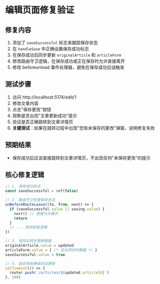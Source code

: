 # 编辑页面修复验证

## 修复内容
1. 添加了 `saveSuccessful` 标志来跟踪保存状态
2. 在 `handleSave` 中正确设置保存成功标志
3. 在保存成功后同步更新 `originalArticle` 和 `articleForm`
4. 修改路由守卫逻辑，在保存成功或正在保存时允许直接离开
5. 修改 beforeunload 事件处理器，避免在保存成功后误触发

## 测试步骤
1. 访问 http://localhost:5174/edit/1 
2. 修改文章内容
3. 点击"保存更改"按钮
4. 观察是否出现"文章更新成功"提示
5. 验证是否正确跳转到文章详情页
6. **关键测试**：如果在跳转过程中出现"您有未保存的更改"弹窗，说明修复失败

## 预期结果
- 保存成功后应该直接跳转到文章详情页，不出现任何"未保存更改"的提示

## 核心修复逻辑
```typescript
// 1. 保存成功标志
const saveSuccessful = ref(false)

// 2. 路由守卫检查保存状态
onBeforeRouteLeave((to, from, next) => {
  if (saveSuccessful.value || saving.value) {
    next() // 直接允许离开
    return
  }
  // ... 其他检查逻辑
})

// 3. 保存后同步更新数据
originalArticle.value = updated
articleForm.value = { /* 完全同步的数据 */ }
saveSuccessful.value = true

// 4. 延迟导航确保状态更新
setTimeout(() => {
  router.push(`/articles/${updated.articleId}`)
}, 100)
```
